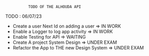               TODO OF THE ALHOUDA API  


TODO  : 06/07/23

 - Create a user Next Id on adding a user    => IN WORK 
 - Enable a Logger to log app activity       => IN WORK 
 - Enable Testing for API                    => WAITING 
 - Create A project System Design            => UNDER EXAM 
 - Refactor the App to THE new Design System => UNDER EXAM 

